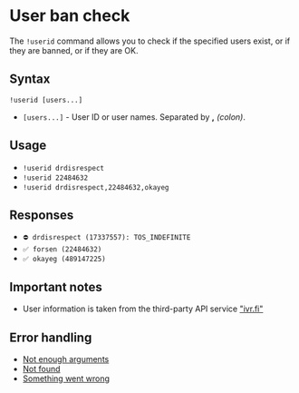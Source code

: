 # User ban check

The `!userid` command allows you to check if the specified users
exist, or if they are banned, or if they are OK.

## Syntax

`!userid [users...]`

+ `[users...]` - User ID or user names. Separated by **,** *(colon)*.

## Usage

+ `!userid drdisrespect`
+ `!userid 22484632`
+ `!userid drdisrespect,22484632,okayeg`

## Responses

+ `⛔ drdisrespect (17337557): TOS_INDEFINITE`
+ `✅ forsen (22484632)`
+ `✅ okayeg (489147225)`

## Important notes

+ User information is taken from the third-party API service ["ivr.fi"](https://api.ivr.fi/v2/docs)

## Error handling

+ [Not enough arguments](/wiki/errors#0)
+ [Not found](/wiki/errors#12)
+ [Something went wrong](/wiki/errors#127)
